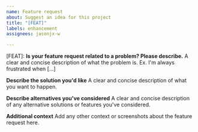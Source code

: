 ```yaml
---
name: Feature request
about: Suggest an idea for this project
title: "[FEAT]"
labels: enhancement
assignees: jasonjx-w

---
```


[FEAT]:
**Is your feature request related to a problem? Please describe.**
A clear and concise description of what the problem is. Ex. I'm always frustrated when [...]

**Describe the solution you'd like**
A clear and concise description of what you want to happen.

**Describe alternatives you've considered**
A clear and concise description of any alternative solutions or features you've considered.

**Additional context**
Add any other context or screenshots about the feature request here.

